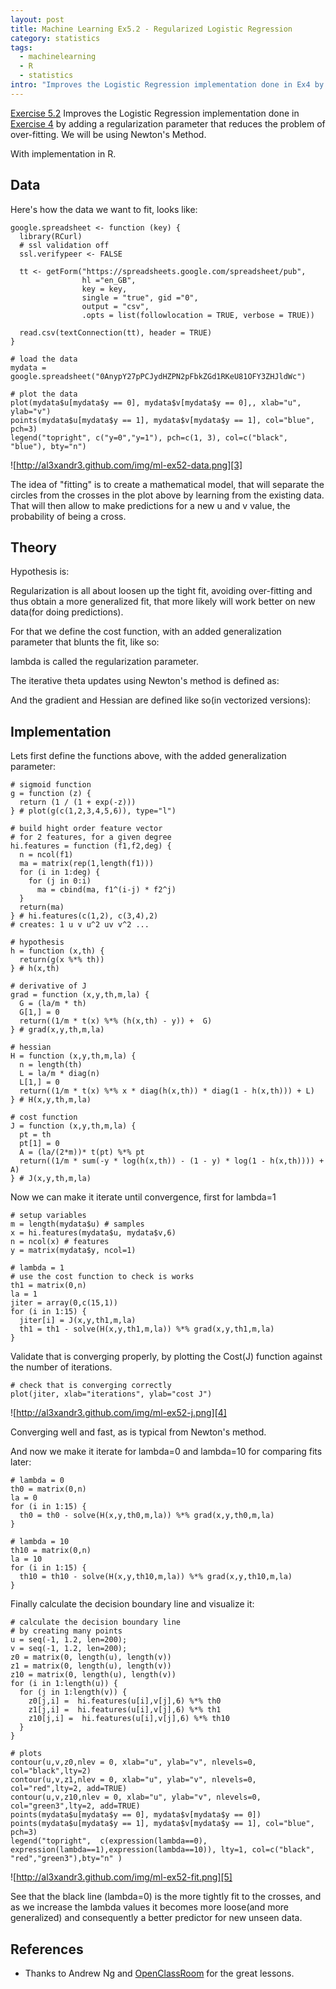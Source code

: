 ```yaml
--- 
layout: post
title: Machine Learning Ex5.2 - Regularized Logistic Regression
category: statistics
tags:
  - machinelearning
  - R
  - statistics
intro: "Improves the Logistic Regression implementation done in Ex4 by adding a regularization parameter that reduces the problem of over-fitting. Using Newton's Method"
---
```


<script type="text/javascript" src="http://cdn.mathjax.org/mathjax/1.1-latest/MathJax.js?config=TeX-AMS-MML_HTMLorMML-full">
    MathJax.Hub.Config({
            jax: ["input/TeX", "output/HTML-CSS"],
        extensions: ["tex2jax.js","TeX/AMSmath.js","TeX/AMSsymbols.js",
                     "TeX/noUndefined.js"],
        tex2jax: {
            inlineMath: [ ["\\(","\\)"] ],
            displayMath: [ ['$$','$$'], ["\\[","\\]"], ["\\begin{displaymath}","\\end{displaymath}"] ],
            skipTags: ["script","noscript","style","textarea","pre","code"],
            ignoreClass: "tex2jax_ignore",
            processEscapes: false,
            processEnvironments: true,
            preview: "TeX"
        },
        showProcessingMessages: true,
        displayAlign: "left",
        displayIndent: "2em",
 
        "HTML-CSS": {
             scale: 100,
             availableFonts: ["STIX","TeX"],
             preferredFont: "TeX",
             webFont: "TeX",
             imageFont: "TeX",
             showMathMenu: true,
        },
        MMLorHTML: {
             prefer: {
                 MSIE:    "MML",
                 Firefox: "MML",
                 Opera:   "HTML",
                 other:   "HTML"
             }
        }
    });
</script>

[Exercise 5.2][1] Improves the Logistic Regression implementation done in
[Exercise 4][2] by adding a regularization parameter that reduces the problem
of over-fitting. We will be using Newton's Method.

With implementation in R.

## Data

Here's how the data we want to fit, looks like:

    
    google.spreadsheet <- function (key) {
      library(RCurl)
      # ssl validation off
      ssl.verifypeer <- FALSE
    
      tt <- getForm("https://spreadsheets.google.com/spreadsheet/pub", 
                    hl ="en_GB",
                    key = key, 
                    single = "true", gid ="0", 
                    output = "csv", 
                    .opts = list(followlocation = TRUE, verbose = TRUE)) 
    
      read.csv(textConnection(tt), header = TRUE)
    }
    
    # load the data
    mydata = google.spreadsheet("0AnypY27pPCJydHZPN2pFbkZGd1RKeU81OFY3ZHJldWc")
    
    # plot the data
    plot(mydata$u[mydata$y == 0], mydata$v[mydata$y == 0],, xlab="u", ylab="v")
    points(mydata$u[mydata$y == 1], mydata$v[mydata$y == 1], col="blue", pch=3)
    legend("topright", c("y=0","y=1"), pch=c(1, 3), col=c("black", "blue"), bty="n")
    

![http://al3xandr3.github.com/img/ml-ex52-data.png][3]

The idea of "fitting" is to create a mathematical model, that will separate
the circles from the crosses in the plot above by learning from the existing
data. That will then allow to make predictions for a new u and v value, the
probability of being a cross.

## Theory

Hypothesis is:

<script type="math/tex; mode=display">
h_\theta(x) = g(\theta^T x) = \frac{1}{ 1 + e ^{- \theta^T x} }
</script>

Regularization is all about loosen up the tight fit, avoiding over-fitting and
thus obtain a more generalized fit, that more likely will work better on new
data(for doing predictions).

For that we define the cost function, with an added generalization parameter
that blunts the fit, like so:

<script type="math/tex; mode=display">
J(\theta) = \frac{1}{m} \sum_{i=1}^m [(-y)log(h_\theta(x)) - (1 - y) log(1- h_\theta(x))] + \frac{\lambda}{2m} \sum_{i=1}^n \theta^2
</script>

lambda is called the regularization parameter.

The iterative theta updates using Newton's method is defined as:

<script type="math/tex; mode=display">
\theta^{(t+1)} = \theta^{(t)} - H^{-1} \nabla_{\theta}J 
</script>

And the gradient and Hessian are defined like so(in vectorized versions):

<script type="math/tex; mode=display">
\nabla_{\theta}J  = \frac{1}{m} \sum_{i=1}^m (h_\theta(x) - y) x + \frac{\lambda}{m} \theta
</script>

<script type="math/tex; mode=display">
H = \frac{1}{m} \sum_{i=1}^m [h_\theta(x) (1 - h_\theta(x)) x^T x] + \frac{\lambda}{m} \begin{bmatrix} 
0 & & & \\ & 1 & & \\ & & ... & \\ & & & 1 
\end{bmatrix}
</script>

## Implementation

Lets first define the functions above, with the added generalization
parameter:

  
    # sigmoid function
    g = function (z) {
      return (1 / (1 + exp(-z)))
    } # plot(g(c(1,2,3,4,5,6)), type="l")
    
    # build hight order feature vector
    # for 2 features, for a given degree
    hi.features = function (f1,f2,deg) {
      n = ncol(f1)
      ma = matrix(rep(1,length(f1)))
      for (i in 1:deg) {
        for (j in 0:i)    
          ma = cbind(ma, f1^(i-j) * f2^j)
      }
      return(ma)
    } # hi.features(c(1,2), c(3,4),2)
    # creates: 1 u v u^2 uv v^2 ...
    
    # hypothesis
    h = function (x,th) {
      return(g(x %*% th))
    } # h(x,th)
    
    # derivative of J 
    grad = function (x,y,th,m,la) {
      G = (la/m * th)
      G[1,] = 0
      return((1/m * t(x) %*% (h(x,th) - y)) +  G)
    } # grad(x,y,th,m,la)
    
    # hessian
    H = function (x,y,th,m,la) {
      n = length(th)
      L = la/m * diag(n)
      L[1,] = 0
      return((1/m * t(x) %*% x * diag(h(x,th)) * diag(1 - h(x,th))) + L)
    } # H(x,y,th,m,la)
    
    # cost function
    J = function (x,y,th,m,la) {
      pt = th
      pt[1] = 0
      A = (la/(2*m))* t(pt) %*% pt
      return((1/m * sum(-y * log(h(x,th)) - (1 - y) * log(1 - h(x,th)))) + A)
    } # J(x,y,th,m,la)
    

Now we can make it iterate until convergence, first for lambda=1

    
    # setup variables
    m = length(mydata$u) # samples
    x = hi.features(mydata$u, mydata$v,6)
    n = ncol(x) # features
    y = matrix(mydata$y, ncol=1)
    
    # lambda = 1
    # use the cost function to check is works
    th1 = matrix(0,n)
    la = 1
    jiter = array(0,c(15,1))
    for (i in 1:15) {
      jiter[i] = J(x,y,th1,m,la)
      th1 = th1 - solve(H(x,y,th1,m,la)) %*% grad(x,y,th1,m,la) 
    }
    

Validate that is converging properly, by plotting the Cost(J) function against
the number of iterations.

    
    # check that is converging correctly
    plot(jiter, xlab="iterations", ylab="cost J")
    

![http://al3xandr3.github.com/img/ml-ex52-j.png][4]

Converging well and fast, as is typical from Newton's method.

And now we make it iterate for lambda=0 and lambda=10 for comparing
fits later:

    
    # lambda = 0
    th0 = matrix(0,n)
    la = 0
    for (i in 1:15) {
      th0 = th0 - solve(H(x,y,th0,m,la)) %*% grad(x,y,th0,m,la) 
    }
    
    # lambda = 10
    th10 = matrix(0,n)
    la = 10
    for (i in 1:15) {
      th10 = th10 - solve(H(x,y,th10,m,la)) %*% grad(x,y,th10,m,la) 
    }
    

Finally calculate the decision boundary line and visualize it:

    
    # calculate the decision boundary line
    # by creating many points
    u = seq(-1, 1.2, len=200);
    v = seq(-1, 1.2, len=200);
    z0 = matrix(0, length(u), length(v))
    z1 = matrix(0, length(u), length(v))
    z10 = matrix(0, length(u), length(v))
    for (i in 1:length(u)) {
      for (j in 1:length(v)) {
        z0[j,i] =  hi.features(u[i],v[j],6) %*% th0
        z1[j,i] =  hi.features(u[i],v[j],6) %*% th1
        z10[j,i] =  hi.features(u[i],v[j],6) %*% th10
      }
    }
    
    # plots
    contour(u,v,z0,nlev = 0, xlab="u", ylab="v", nlevels=0, col="black",lty=2)
    contour(u,v,z1,nlev = 0, xlab="u", ylab="v", nlevels=0, col="red",lty=2, add=TRUE)
    contour(u,v,z10,nlev = 0, xlab="u", ylab="v", nlevels=0, col="green3",lty=2, add=TRUE)
    points(mydata$u[mydata$y == 0], mydata$v[mydata$y == 0])
    points(mydata$u[mydata$y == 1], mydata$v[mydata$y == 1], col="blue", pch=3)
    legend("topright",  c(expression(lambda==0), expression(lambda==1),expression(lambda==10)), lty=1, col=c("black", "red","green3"),bty="n" )
    

![http://al3xandr3.github.com/img/ml-ex52-fit.png][5]

See that the black line (lambda=0) is the more tightly fit to the
crosses, and as we increase the lambda values it becomes more loose(and more
generalized) and consequently a better predictor for new unseen data.

## References

- Thanks to Andrew Ng and [OpenClassRoom][6] for the great lessons. 

   [1]: http://openclassroom.stanford.edu/MainFolder/DocumentPage.php?course=MachineLearning&doc=exercises/ex5/ex5.html
   [2]: http://al3xandr3.github.com/2011/03/16/ml-ex4.html
   [3]: http://al3xandr3.github.com/img/ml-ex52-data.png
   [4]: http://al3xandr3.github.com/img/ml-ex52-j.png
   [5]: http://al3xandr3.github.com/img/ml-ex52-fit.png
   [6]: http://openclassroom.stanford.edu/MainFolder/HomePage.php

